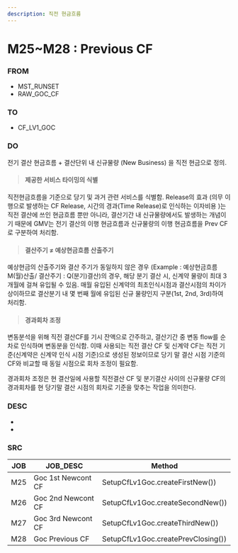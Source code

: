 ```yaml
---
description: 직전 현금흐름
---
```


# M25\~M28 : Previous CF

### FROM

* &#x20;MST\_RUNSET
* RAW\_GOC\_CF

### TO&#x20;

* &#x20;CF\_LV1\_GOC

### DO

전기 결산 현금흐름 + 결산단위 내 신규물량 (New Business) 을 직전 현금으로 정의.&#x20;

> #### 제공한 서비스 타이밍의 식별&#x20;

직전현금흐름을 기준으로 당기 및 과거 관련 서비스를 식별함. Release의 효과 (의무 이행으로 발생하는 CF Release, 시간의 경과(Time Release)로 인식하는 이자비용 )는 직전 결산에 쓰인 현금흐름 뿐만 아니라, 결산기간 내 신규물량에서도 발생하는 개념이기 때문에 GMV는 전기 결산의 이행 현금흐름과 신규물량의 이행 현금흐름을 Prev CF로 구분하여 처리함.

> #### 결산주기 ≠ 예상현금흐름 산출주기

예상현금의 산출주기와 결산 주기가 동일하지 않은 경우 (Example :  예상현금흐름 M(월)산출/ 결산주기 : Q(분기)결산)의 경우, 해당 분기 결산 시, 신계약 물량이 최대 3개월에 걸쳐 유입될 수 있음. 매월 유입된 신계약의 최초인식시점과 결산시점의 차이가 상이하므로 결산분기 내 몇 번째 월에 유입된 신규 물량인지 구분(1st, 2nd, 3rd)하여 처리함.

> #### **경과회차 조정**&#x20;

변동분석을 위해 직전 결산CF를 기시 잔액으로 간주하고, 결산기간 중 변동 flow를 순차로 인식하며 변동분을 인식함. 이때 사용되는 직전 결산 CF 및 신계약 CF는  직전 기준(신계약은 신계약 인식 시점 기준)으로 생성된 정보이므로 당기 말 결산 시점 기준의 CF와 비교할 때 동일 시점으로 회차 조정이 필요함.&#x20;

경과회차 조정은 현 결산일에 사용할 직전결산 CF 및 분기결산 사이의 신규물량 CF의 경과회차를 현 당기말 결산 시점의 회차로 기준을 맞추는 작업을 의미한다.&#x20;

### DESC

*
*

### SRC

| JOB | JOB\_DESC          | Method                             |
| --- | ------------------ | ---------------------------------- |
| M25 | Goc 1st Newcont CF | SetupCfLv1Goc.createFirstNew())    |
| M26 | Goc 2nd Newcont CF | SetupCfLv1Goc.createSecondNew())   |
| M27 | Goc 3rd Newcont CF | SetupCfLv1Goc.createThirdNew())    |
| M28 | Goc Previous CF    | SetupCfLv1Goc.createPrevClosing()) |
